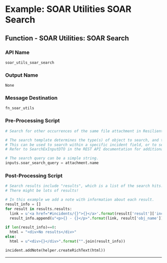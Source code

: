 <!--
    DO NOT MANUALLY EDIT THIS FILE
    THIS FILE IS AUTOMATICALLY GENERATED WITH resilient-sdk codegen
-->

# Example: SOAR Utilities SOAR Search

## Function - SOAR Utilities: SOAR Search

### API Name
`soar_utils_soar_search`

### Output Name
`None`

### Message Destination
`fn_soar_utils`

### Pre-Processing Script
```python
# Search for other occurrences of the same file attachment in Resilient.

# The search template determines the type(s) of object to search, and the filter conditions.
# This can be used to search within a specific incident field, or to search only incidents that meet other criteria.
# Refer to SearchExInputDTO in the REST API documentation for additional details of this data structure.

# The search query can be a simple string.
inputs.soar_search_query = attachment.name
```

### Post-Processing Script
```python
# Search results include "results", which is a list of the search hits.
# There might be lots of results!

# In this example we add a note with information about each result.
result_info = []
for result in results.results:
  link = u'<a href="#incidents/{}">{}</a>'.format(result['result']['inc_id'], result['result']['inc_name'])
  result_info.append(u"<p>{} - {}</p>".format(link, result['obj_name']))
  
if len(result_info)==0:
  html = "<div>No results</div>"
else:
  html = u"<div>{}</div>".format("".join(result_info))

incident.addNote(helper.createRichText(html))
```

---

